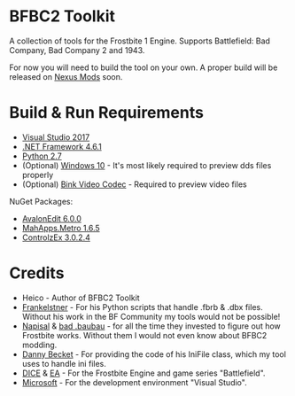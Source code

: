 # BFBC2 Toolkit

A collection of tools for the Frostbite 1 Engine. 
Supports Battlefield: Bad Company, Bad Company 2 and 1943.

For now you will need to build the tool on your own. 
A proper build will be released on [Nexus Mods](https://www.nexusmods.com/battlefieldbadcompany2/mods/) soon.

# Build & Run Requirements

* [Visual Studio 2017](https://visualstudio.microsoft.com/vs/older-downloads/)
* [.NET Framework 4.6.1](https://www.microsoft.com/en-us/download/details.aspx?id=49982)
* [Python 2.7](https://www.python.org/downloads/release/python-2718/)
* (Optional) [Windows 10](https://www.microsoft.com/en-us/windows/get-windows-10) - It's most likely required to preview dds files properly
* (Optional) [Bink Video Codec](http://www.radgametools.com/bnkdown.htm) - Required to preview video files

NuGet Packages:
* [AvalonEdit 6.0.0](https://www.nuget.org/packages/AvalonEdit/6.0.0)
* [MahApps.Metro 1.6.5](https://www.nuget.org/packages/MahApps.Metro/1.6.5)
* [ControlzEx 3.0.2.4](https://www.nuget.org/packages/ControlzEx/3.0.2.4)

# Credits

* Heico - Author of BFBC2 Toolkit
* [Frankelstner](http://www.bfeditor.org/forums/index.php?/profile/6706-frankelstner/) - For his Python scripts that handle .fbrb & .dbx files. Without his work in the BF Community my tools would not be possible! 
* [Napisal](https://www.youtube.com/channel/UCIcx-pztQ3rGfO3pbcd52OQ) & [bad .baubau](https://www.youtube.com/user/cssbaubau) - for all the time they invested to figure out how Frostbite works. Without them I would not even know about BFBC2 modding.
* [Danny Becket](https://stackoverflow.com/users/1563422/danny-beckett) - For providing the code of his IniFile class, which my tool uses to handle ini files.
* [DICE](https://www.dice.se/) & [EA](https://www.ea.com/) - For the Frostbite Engine and game series "Battlefield".
* [Microsoft](https://www.microsoft.com/) - For the development environment "Visual Studio".
